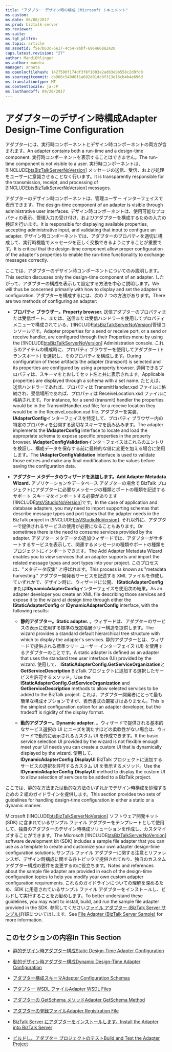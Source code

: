 ```yaml
---
title: "アダプター デザイン時の構成 |Microsoft ドキュメント"
ms.custom: 
ms.date: 06/08/2017
ms.prod: biztalk-server
ms.reviewer: 
ms.suite: 
ms.tgt_pltfrm: 
ms.topic: article
ms.assetid: f5e7b63c-6e17-4c54-9bbf-6964668a2420
caps.latest.revision: "27"
author: MandiOhlinger
ms.author: mandia
manager: anneta
ms.openlocfilehash: 1427500f174df3f8f1003a2adb3e9b558c2d9fd0
ms.sourcegitcommit: cb908c540d8f1a692d01dc8f313e16cb4b4e696d
ms.translationtype: MT
ms.contentlocale: ja-JP
ms.lasthandoff: 09/20/2017
---
```

# <a name="adapter-design-time-configuration"></a><span data-ttu-id="231cb-102">アダプターのデザイン時構成</span><span class="sxs-lookup"><span data-stu-id="231cb-102">Adapter Design-Time Configuration</span></span>
<span data-ttu-id="231cb-103">アダプターには、実行時コンポーネントとデザイン時コンポーネントの両方が含まれます。</span><span class="sxs-lookup"><span data-stu-id="231cb-103">An adapter contains both a run-time and a design-time component.</span></span> <span data-ttu-id="231cb-104">実行時コンポーネントを表示することはできません。</span><span class="sxs-lookup"><span data-stu-id="231cb-104">The run-time component is not visible to a user.</span></span> <span data-ttu-id="231cb-105">実行時コンポーネントは、[!INCLUDE[btsBizTalkServerNoVersion](../includes/btsbiztalkservernoversion-md.md)] メッセージの送信、受信、および処理をユーザーに意識させることなく行います。</span><span class="sxs-lookup"><span data-stu-id="231cb-105">It is transparently responsible for the transmission, receipt, and processing of [!INCLUDE[btsBizTalkServerNoVersion](../includes/btsbiztalkservernoversion-md.md)] messages.</span></span>  
  
 <span data-ttu-id="231cb-106">アダプターのデザイン時コンポーネントは、管理ユーザー インターフェイスで表示できます。</span><span class="sxs-lookup"><span data-stu-id="231cb-106">The design-time component of an adapter is visible through administrative user interfaces.</span></span> <span data-ttu-id="231cb-107">デザイン時コンポーネントは、使用可能なプロパティの表示、管理入力の受け付け、およびアダプターを構成するための入力の検証を行います。</span><span class="sxs-lookup"><span data-stu-id="231cb-107">It is responsible for displaying available properties, accepting administrative input, and validating that input to configure an adapter.</span></span> <span data-ttu-id="231cb-108">デザイン時コンポーネントでは、アダプターのプロパティを適切に構成して、実行時機能でメッセージを正しく交換できるようにすることが重要です。</span><span class="sxs-lookup"><span data-stu-id="231cb-108">It is critical that the design-time component allow proper configuration of the adapter's properties to enable the run-time functionality to exchange messages correctly.</span></span>  
  
 <span data-ttu-id="231cb-109">ここでは、アダプターのデザイン時コンポーネントについてのみ説明します。</span><span class="sxs-lookup"><span data-stu-id="231cb-109">This section discusses only the design-time component of an adapter.</span></span> <span data-ttu-id="231cb-110">したがって、アダプターの構成を表示して設定する方法を中心に説明します。</span><span class="sxs-lookup"><span data-stu-id="231cb-110">We will thus be concerned primarily with how to display and set the adapter's configuration.</span></span> <span data-ttu-id="231cb-111">アダプターを構成するには、次の 2 つの方法があります。</span><span class="sxs-lookup"><span data-stu-id="231cb-111">There are two methods of configuring an adapter:</span></span>  
  
-   <span data-ttu-id="231cb-112">**プロパティ ブラウザー。**</span><span class="sxs-lookup"><span data-stu-id="231cb-112">**Property browser.**</span></span> <span data-ttu-id="231cb-113">送信アダプターのプロパティまたは受信ポート、または、送信または受信ハンドラーを使用してプロパティ メニューで構成されている、[!INCLUDE[btsBizTalkServerNoVersion](../includes/btsbiztalkservernoversion-md.md)]管理コンソールです。</span><span class="sxs-lookup"><span data-stu-id="231cb-113">Adapter properties for a send or receive port, or a send or receive handler, are configured through their Properties menu by using the [!INCLUDE[btsBizTalkServerNoVersion](../includes/btsbiztalkservernoversion-md.md)] Administration console.</span></span> <span data-ttu-id="231cb-114">これらのアイテムの構成時に、プロパティ ブラウザーを使用してアダプター (トランスポート) を選択し、そのプロパティを構成します。</span><span class="sxs-lookup"><span data-stu-id="231cb-114">During configuration of these artifacts the adapter (transport) is selected and its properties are configured by using a property browser.</span></span> <span data-ttu-id="231cb-115">適用できるプロパティは、スキーマをとおしてセット名と共に表示されます。</span><span class="sxs-lookup"><span data-stu-id="231cb-115">Applicable properties are displayed through a schema with a set name.</span></span> <span data-ttu-id="231cb-116">たとえば、送信ハンドラーであれば、プロパティは TransmitHandler.xsd ファイルに格納され、受信場所であれば、プロパティは ReceiveLocation.xsd ファイルに格納されます。</span><span class="sxs-lookup"><span data-stu-id="231cb-116">For instance, for a send (transmit) handler the properties would be in the TransmitHandler.xsd file; for a receive location they would be in the ReceiveLocation.xsd file.</span></span>  <span data-ttu-id="231cb-117">アダプターを実装、 **IAdapterConfig**インターフェイスを特定して、プロパティ ブラウザー内の特定のプロパティを公開する適切なスキーマを読み込みます。</span><span class="sxs-lookup"><span data-stu-id="231cb-117">The adapter implements the **IAdapterConfig** interface to locate and load the appropriate schema to expose specific properties in the property browser.</span></span> <span data-ttu-id="231cb-118">**IAdapterConfigValidation**インターフェイスはこれらのエントリを検証し、構成データを保存する前に最終的な値に変更を加える場合に使用します。</span><span class="sxs-lookup"><span data-stu-id="231cb-118">The **IAdapterConfigValidation** interface is used to validate those entries and make any final modifications to the values before saving the configuration data.</span></span>  
  
-   <span data-ttu-id="231cb-119">**アダプター メタデータのウィザードを追加します。**</span><span class="sxs-lookup"><span data-stu-id="231cb-119">**Add Adapter Metadata Wizard.**</span></span> <span data-ttu-id="231cb-120">アプリケーションやデータベース アダプターの場合で BizTalk プロジェクトにアダプターに必要なメッセージの種類とポートの種類を記述するサポート スキーマをインポートする必要があります[!INCLUDE[btsVStudioNoVersion](../includes/btsvstudionoversion-md.md)]です。</span><span class="sxs-lookup"><span data-stu-id="231cb-120">In the case of application and database adapters, you may need to import supporting schemas that describe message types and port types that the adapter needs in the BizTalk project in [!INCLUDE[btsVStudioNoVersion](../includes/btsvstudionoversion-md.md)].</span></span> <span data-ttu-id="231cb-121">それ以外に、アダプターで提供されるサービスの使用が必要になることもあります。</span><span class="sxs-lookup"><span data-stu-id="231cb-121">Or sometimes there is the need to consume services provided by the adapter.</span></span> <span data-ttu-id="231cb-122">アダプター メタデータの追加ウィザードでは、アダプターがサポートするサービスを表示して、関連するメッセージの種類やポートの種類をプロジェクトにインポートできます。</span><span class="sxs-lookup"><span data-stu-id="231cb-122">The Add Adapter Metadata Wizard enables you to view services that an adapter supports and import the related message types and port types into your project.</span></span> <span data-ttu-id="231cb-123">このプロセスは、"メタデータ収集" と呼ばれます。</span><span class="sxs-lookup"><span data-stu-id="231cb-123">This process is known as "metadata harvesting."</span></span> <span data-ttu-id="231cb-124">アダプター開発者サービスを記述する XML ファイルを作成していずれかで、デザイン時に、ウィザードに公開、 **IStaticAdapterConfig**または**IDynamicAdapterConfig**インターフェイスを使用次の結果。</span><span class="sxs-lookup"><span data-stu-id="231cb-124">As an adapter developer you create an XML file describing those services and expose it to the wizard at design time through either the **IStaticAdapterConfig** or **IDynamicAdapterConfig** interface, with the following results:</span></span>  
  
    -   <span data-ttu-id="231cb-125">**静的アダプター。**</span><span class="sxs-lookup"><span data-stu-id="231cb-125">**Static adapter.**</span></span> <span data-ttu-id="231cb-126">。ウィザードは、アダプターのサービスの表示に使用する標準の既定階層ツリー構造を提供します。</span><span class="sxs-lookup"><span data-stu-id="231cb-126">The wizard provides a standard default hierarchical tree structure with which to display the adapter's services.</span></span> <span data-ttu-id="231cb-127">静的アダプターとは、ウィザードで提供される標準ツリー ユーザー インターフェイス (UI) を使用するアダプターのことです。</span><span class="sxs-lookup"><span data-stu-id="231cb-127">A static adapter is defined as an adapter that uses the standard tree user interface (UI) provided by the wizard.</span></span> <span data-ttu-id="231cb-128">使用して、 **IStaticAdapterConfig.GetServiceOrganization**と**GetServiceDescription** BizTalk プロジェクトに追加する選択したサービスを許可するメソッド。</span><span class="sxs-lookup"><span data-stu-id="231cb-128">Use the **IStaticAdapterConfig.GetServiceOrganization** and **GetServiceDescription** methods to allow selected services to be added to the BizTalk project.</span></span> <span data-ttu-id="231cb-129">これは、アダプター開発者にとって最も簡単な構成オプションですが、表示書式の厳密さはありません。</span><span class="sxs-lookup"><span data-stu-id="231cb-129">This is the simplest configuration option for an adapter developer, but the tradeoff is rigidity of the display format.</span></span>  
  
    -   <span data-ttu-id="231cb-130">**動的アダプター。**</span><span class="sxs-lookup"><span data-stu-id="231cb-130">**Dynamic adapter.**</span></span> <span data-ttu-id="231cb-131">。ウィザードで提供される基本的なサービス選択の UI にニーズを満たすほどの柔軟性がない場合は、ウィザードで動的に表示されるカスタム UI を作成できます。</span><span class="sxs-lookup"><span data-stu-id="231cb-131">If the basic service selection UI provided by the wizard is not flexible enough meet your UI needs you can create a custom UI that is dynamically displayed by the wizard.</span></span> <span data-ttu-id="231cb-132">使用して、 **IDynamicAdapterConfig.DisplayUI** BizTalk プロジェクトに追加するサービスの選択を許可するカスタム UI を表示するメソッド。</span><span class="sxs-lookup"><span data-stu-id="231cb-132">Use the **IDynamicAdapterConfig.DisplayUI** method to display the custom UI to allow selection of services to be added to a BizTalk project.</span></span>  
  
 <span data-ttu-id="231cb-133">ここでは、静的な方法または動的な方法のいずれかでデザイン時構成を処理するための 2 組のガイドラインを提供します。</span><span class="sxs-lookup"><span data-stu-id="231cb-133">This section provides two sets of guidelines for handling design-time configuration in either a static or a dynamic manner.</span></span>  
  
 <span data-ttu-id="231cb-134">Microsoft [!INCLUDE[btsBizTalkServerNoVersion](../includes/btsbiztalkservernoversion-md.md)] ソフトウェア開発キット (SDK) に含まれているサンプル ファイル アダプターをテンプレートとして使用して、独自のアダプターのデザイン時構成ソリューションを作成し、カスタマイズすることができます。</span><span class="sxs-lookup"><span data-stu-id="231cb-134">The Microsoft [!INCLUDE[btsBizTalkServerNoVersion](../includes/btsbiztalkservernoversion-md.md)] software development kit (SDK) includes a sample file adapter that you can use as a template to create and customize your own adapter design-time configuration solutions.</span></span> <span data-ttu-id="231cb-135">サンプル ファイル アダプターに関する注意とリファレンスが、デザイン時構成に関する各トピックで提供されており、独自のカスタム アダプター構成の要件を変更するのに役立ちます。</span><span class="sxs-lookup"><span data-stu-id="231cb-135">Notes and references about the sample file adapter are provided in each of the design-time configuration topics to help you modify your own custom adapter configuration requirements.</span></span> <span data-ttu-id="231cb-136">これらのガイドラインについての理解を深めるため、SDK に用意されているサンプル ファイル アダプターをインストールし、ビルドして実行することをお勧めします。</span><span class="sxs-lookup"><span data-stu-id="231cb-136">To better understand these guidelines, you may want to install, build, and run the sample file adapter provided in the SDK.</span></span> <span data-ttu-id="231cb-137">参照してください[ファイル アダプター (BizTalk Server サンプル)](../core/file-adapter-biztalk-server-sample.md)詳細についてはします。</span><span class="sxs-lookup"><span data-stu-id="231cb-137">See [File Adapter (BizTalk Server Sample)](../core/file-adapter-biztalk-server-sample.md) for more information.</span></span>  
  
## <a name="in-this-section"></a><span data-ttu-id="231cb-138">このセクションの内容</span><span class="sxs-lookup"><span data-stu-id="231cb-138">In This Section</span></span>  
  
-   [<span data-ttu-id="231cb-139">静的デザイン時アダプター構成</span><span class="sxs-lookup"><span data-stu-id="231cb-139">Static Design-Time Adapter Configuration</span></span>](../core/static-design-time-adapter-configuration.md)  
  
-   [<span data-ttu-id="231cb-140">動的デザイン時アダプター構成</span><span class="sxs-lookup"><span data-stu-id="231cb-140">Dynamic Design-Time Adapter Configuration</span></span>](../core/dynamic-design-time-adapter-configuration.md)  
  
-   [<span data-ttu-id="231cb-141">アダプター構成スキーマ</span><span class="sxs-lookup"><span data-stu-id="231cb-141">Adapter Configuration Schemas</span></span>](../core/adapter-configuration-schemas.md)  
  
-   [<span data-ttu-id="231cb-142">アダプター WSDL ファイル</span><span class="sxs-lookup"><span data-stu-id="231cb-142">Adapter WSDL Files</span></span>](../core/adapter-wsdl-files.md)  
  
-   [<span data-ttu-id="231cb-143">アダプターの GetSchema メソッド</span><span class="sxs-lookup"><span data-stu-id="231cb-143">Adapter GetSchema Method</span></span>](../core/adapter-getschema-method.md)  
  
-   [<span data-ttu-id="231cb-144">アダプターの登録ファイル</span><span class="sxs-lookup"><span data-stu-id="231cb-144">Adapter Registration File</span></span>](../core/adapter-registration-file.md)  
  
-   [<span data-ttu-id="231cb-145">BizTalk Server にアダプターをインストールします。</span><span class="sxs-lookup"><span data-stu-id="231cb-145">Install the Adapter into BizTalk Server</span></span>](../core/install-the-adapter-into-biztalk-server.md)  
  
-   [<span data-ttu-id="231cb-146">ビルドし、アダプター プロジェクトのテスト</span><span class="sxs-lookup"><span data-stu-id="231cb-146">Build and Test the Adapter Project</span></span>](../core/build-and-test-the-adapter-project.md)